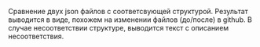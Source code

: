Сравнение двух json файлов с соответсвующей структурой.
Результат выводится в виде, похожем на изменении файлов (до/после) в github.
В случае несоответствии структуре, выводится текст с описанием несоответствия.
